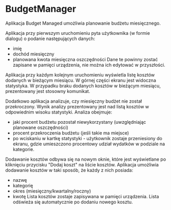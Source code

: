 # BudgetManager

Aplikacja Budget Managed umożliwia planowanie budżetu miesięcznego. 

Aplikacja przy pierwszym uruchomieniu pyta użytkownika (w formie dialogu) o podanie następujących danych: 
  - imię 
  - dochód miesięczny 
  - planowana kwota miesięczna oszczędności 
Dane te powinny zostać zapisane w pamięci urządzenia, nie można ich edytować w przyszłości. 
  
Aplikacja przy każdym kolejnym uruchomieniu wyświetla listę kosztów dodanych w bieżącym miesiącu. W górnej części ekranu jest widoczna statystyka.
W przypadku braku dodanych kosztów w bieżącym miesiącu, prezentowany jest stosowny komunikat.

Dodatkowo aplikacja analizuje, czy miesięczny budżet nie został przekroczony. Wynik analizy prezentowany jest nad listą kosztów w odpowiednim wisoku statystyki. 
Analiza obejmuje: 
- jaki procent budżetu pozostał niewykorzystany (uwzględniając planowane oszczędności) 
- procent przekroczenia budżetu (jeśli takie ma miejsce) 
- po wciskaniu w kartkę statystyki - użytkownik zostaje przeniesiony do ekranu, gdzie umieszczono procentowy udział wydatków w podziale na kategorie.

Dodawanie kosztów odbywa się na nowym oknie, które jest wyświetlane po kliknięciu przycisku "Dodaj koszt" na liście kosztów. 
Aplikacja umożliwia dodawanie kosztów w taki sposób, że każdy z nich posiada: 
- nazwę 
- kategorię
- okres (miesięczny/kwartalny/roczny) 
- kwotę
Lista kosztów zostaje zapisywana w pamięci urządzenia.
Lista odświeża się automatycznie po dodaniu nowego kosztu.
